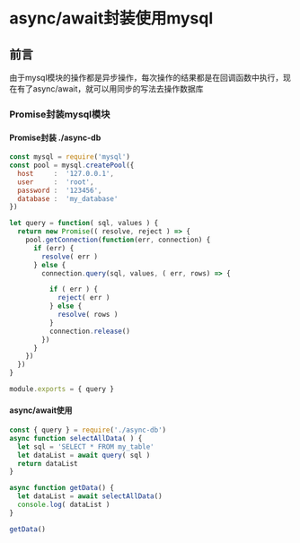 # async/await封装使用mysql

## 前言
由于mysql模块的操作都是异步操作，每次操作的结果都是在回调函数中执行，现在有了async/await，就可以用同步的写法去操作数据库

### Promise封装mysql模块

#### Promise封装 ./async-db
```js
const mysql = require('mysql')
const pool = mysql.createPool({
  host     :  '127.0.0.1',
  user     :  'root',
  password :  '123456',
  database :  'my_database'
})

let query = function( sql, values ) {
  return new Promise(( resolve, reject ) => {
    pool.getConnection(function(err, connection) {
      if (err) {
        resolve( err )
      } else {
        connection.query(sql, values, ( err, rows) => {

          if ( err ) {
            reject( err )
          } else {
            resolve( rows )
          }
          connection.release()
        })
      }
    })
  })
}

module.exports = { query }
```

#### async/await使用
```js
const { query } = require('./async-db')
async function selectAllData( ) {
  let sql = 'SELECT * FROM my_table'
  let dataList = await query( sql )
  return dataList
}

async function getData() {
  let dataList = await selectAllData()
  console.log( dataList )
}

getData()
```




